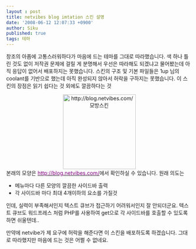 ```yaml
---
layout : post
title: netvibes blog imtation 스킨 설명
date: '2008-06-12 12:07:33 +0900'
author: Siku
published: true
tags: 테마
---
```

창조의 아픔에 고통스러워하다가 마음에 드는 테마를 그대로 따라했습니다. 색 하나 틀린 것도 없이 저작권 문제에 걸릴 게 분명해서 우선은 따라해도 되겠냐고 물어봤는데 아직 응답이 없어서 배포하지는 못했습니다. 스킨의 구조 및 기본 파일들은 1up 님의 coolant를 기반으로 했는데 아직 완성되지 않아서 허락을 구하지는 못했습니다.
이 스킨의 장점은 읽기 쉽다는 것 외에도 깔끔하다는 것
<div class="imageblock center" style="text-align: center; clear: both;"><img src="http://moneyup.host6.hostment.info/attach/1/1257477923.gif" alt="http://blog.netvibes.com/ 모방스킨" width="197" height="203" /></div>
본래의 모양은 <a href="http://blog.netvibes.com/" target="_blank"><span style="text-decoration: underline;"><span style="color: #800080;">http://blog.netvibes.com/</span></span></a>에서 확인하실 수 있습니다.
원래 의도는
<ul>
<li>메뉴마다 다른 모양의 깔끔한 사이드바 출력</li>
<li>각 사이드바 마다 최대 4개이하의 요소를 가질것</li>
</ul>
인데, 실력이 부족해서인지 텍스트 큐브가 접근하기 어려워서인지 잘 안되더군요.
텍스트 큐브도 워드프레스 처럼 PHP를 사용하여 get으로 각 사이드바를 호출할 수 있도록 하면 쉬울텐데..

만약에 netvibe가 제 요구에 허락을 해준다면 이 스킨을 배포하도록 하겠습니다. 그대로 따라했지만 마음에 드는 것은 어쩔 수 없네요.


